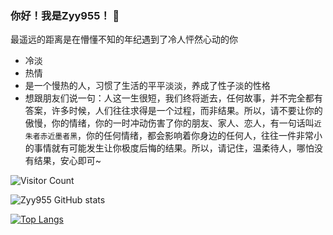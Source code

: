 ### 你好！我是Zyy955！ 👋

最遥远的距离是在懵懂不知的年纪遇到了冷人怦然心动的你

- 冷淡
- 热情
- 是一个慢热的人，习惯了生活的平平淡淡，养成了性子淡的性格
- 想跟朋友们说一句：人这一生很短，我们终将逝去，任何故事，并不完全都有答案，许多时候，人们往往求得是一个过程，而非结果。所以，请不要让你的傲慢，你的情绪，你的一时冲动伤害了你的朋友、家人、恋人，有一句话叫`近朱者赤近墨者黑`，你的任何情绪，都会影响着你身边的任何人，往往一件非常小的事情就有可能发生让你极度后悔的结果。所以，请记住，温柔待人，哪怕没有结果，安心即可~

![Visitor Count](https://profile-counter.glitch.me/Zyy955/count.svg)

![Zyy955 GitHub stats](https://github-readme-stats.vercel.app/api?username=Zyy955&show_icons=true&theme=tokyonight)

[![Top Langs](https://github-readme-stats.vercel.app/api/top-langs/?username=Zyy955)](https://github.com/Zyy955/github-readme-stats)
